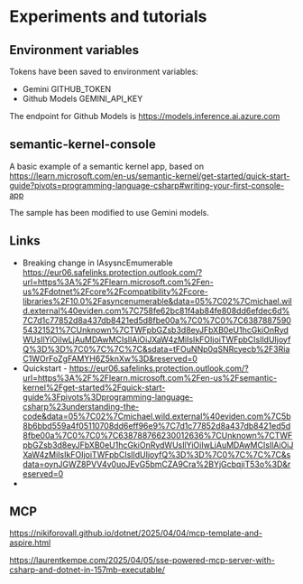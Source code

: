 # Experiments and tutorials

## Environment variables

Tokens have been saved to environment variables:
- Gemini GITHUB_TOKEN
- Github Models  GEMINI_API_KEY

The endpoint for Github Models is https://models.inference.ai.azure.com



## semantic-kernel-console

A basic example of a semantic kernel app, based on https://learn.microsoft.com/en-us/semantic-kernel/get-started/quick-start-guide?pivots=programming-language-csharp#writing-your-first-console-app

The sample has been modified to use Gemini models.


## Links

- Breaking change in IAsysncEmumerable https://eur06.safelinks.protection.outlook.com/?url=https%3A%2F%2Flearn.microsoft.com%2Fen-us%2Fdotnet%2Fcore%2Fcompatibility%2Fcore-libraries%2F10.0%2Fasyncenumerable&data=05%7C02%7Cmichael.wild.external%40eviden.com%7C758fe62bc81f4ab84fe808dd6efdec6d%7C7d1c77852d8a437db8421ed5d8fbe00a%7C0%7C0%7C638788759054321521%7CUnknown%7CTWFpbGZsb3d8eyJFbXB0eU1hcGkiOnRydWUsIlYiOiIwLjAuMDAwMCIsIlAiOiJXaW4zMiIsIkFOIjoiTWFpbCIsIldUIjoyfQ%3D%3D%7C0%7C%7C%7C&sdata=tFOuNNp0qSNRcyecb%2F3RiaC1WOrFoZgFAMYH6Z5knXw%3D&reserved=0
- Quickstart - https://eur06.safelinks.protection.outlook.com/?url=https%3A%2F%2Flearn.microsoft.com%2Fen-us%2Fsemantic-kernel%2Fget-started%2Fquick-start-guide%3Fpivots%3Dprogramming-language-csharp%23understanding-the-code&data=05%7C02%7Cmichael.wild.external%40eviden.com%7C5b8b6bbd559a4f05110708dd6eff96e9%7C7d1c77852d8a437db8421ed5d8fbe00a%7C0%7C0%7C638788766230012636%7CUnknown%7CTWFpbGZsb3d8eyJFbXB0eU1hcGkiOnRydWUsIlYiOiIwLjAuMDAwMCIsIlAiOiJXaW4zMiIsIkFOIjoiTWFpbCIsIldUIjoyfQ%3D%3D%7C0%7C%7C%7C&sdata=oynJGWZ8PVV4v0uoJEvG5bmCZA9Cra%2BYjGcbqjiT53o%3D&reserved=0
- 


## MCP

https://nikiforovall.github.io/dotnet/2025/04/04/mcp-template-and-aspire.html

https://laurentkempe.com/2025/04/05/sse-powered-mcp-server-with-csharp-and-dotnet-in-157mb-executable/

